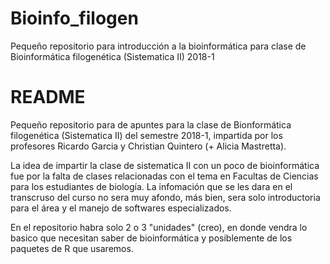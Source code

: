 # Bioinfo_filogen
Pequeño repositorio para introducción a la bioinformática para clase de Bioinformática filogenética (Sistematica II) 2018-1


README 
===========================================================================================================================

Pequeño repositorio para de apuntes para la clase de Bionformática filogenética (Sistematica II) del semestre 2018-1,
impartida por los profesores Ricardo Garcia y Christian Quintero (+ Alicia Mastretta).

La idea de impartir la clase de sistematica II con un poco de bioinformática fue por la falta de clases relacionadas con 
el tema en Facultas de Ciencias para los estudiantes de biología. La infomación que se les dara en el transcruso del curso
no sera muy afondo, más bien, sera solo introductoria para el área y el manejo de softwares especializados.

En el repositorio habra solo 2 o 3 "unidades" (creo), en donde vendra lo basico que necesitan saber de bioinformática y posiblemente de los paquetes de R que usaremos. 
